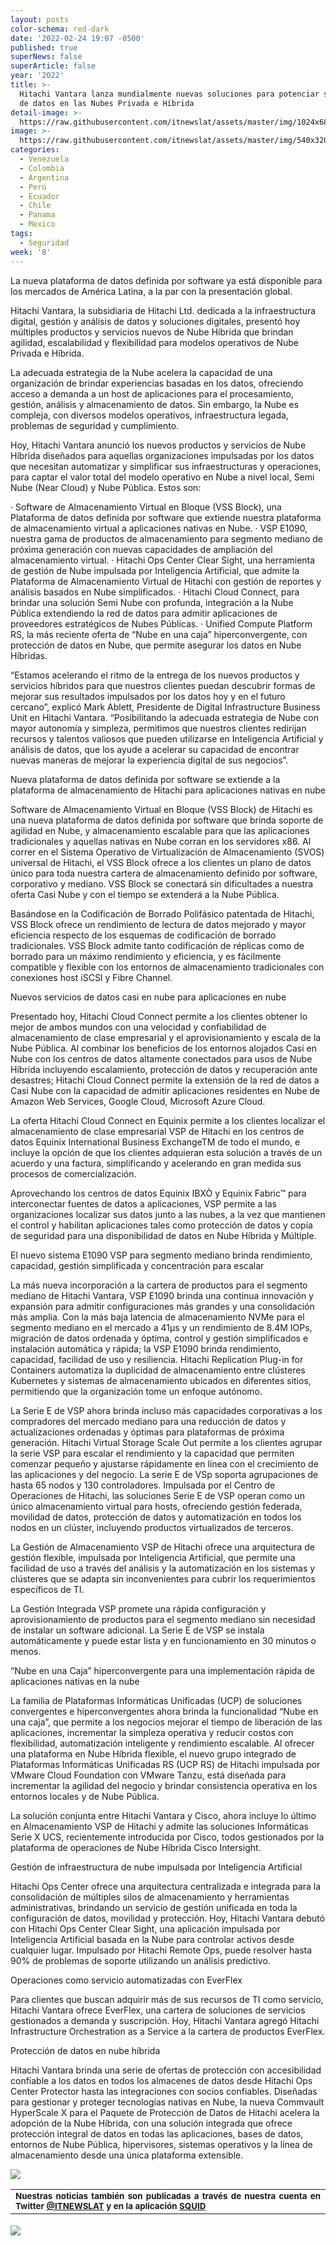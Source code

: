 ```yaml
---
layout: posts
color-schema: red-dark
date: '2022-02-24 19:07 -0500'
published: true
superNews: false
superArticle: false
year: '2022'
title: >-
  Hitachi Vantara lanza mundialmente nuevas soluciones para potenciar servicios
  de datos en las Nubes Privada e Híbrida
detail-image: >-
  https://raw.githubusercontent.com/itnewslat/assets/master/img/1024x680/hitachi-server-g.jpg
image: >-
  https://raw.githubusercontent.com/itnewslat/assets/master/img/540x320/hitachi-server-p.jpg
categories:
  - Venezuela
  - Colombia
  - Argentina
  - Perú
  - Ecuador
  - Chile
  - Panama
  - Mexico
tags:
  - Seguridad
week: '8'
---
```

La nueva plataforma de datos definida por software ya está disponible para los mercados de América Latina, a la par con la presentación global.
 
Hitachi Vantara, la subsidiaria de Hitachi Ltd. dedicada a la infraestructura digital, gestión y análisis de datos y soluciones digitales, presentó hoy múltiples productos y servicios nuevos de Nube Híbrida que brindan agilidad, escalabilidad y flexibilidad para modelos operativos de Nube Privada e Híbrida.
 
La adecuada estrategia de la Nube acelera la capacidad de una organización de brindar experiencias basadas en los datos, ofreciendo acceso a demanda a un host de aplicaciones para el procesamiento, gestión, análisis y almacenamiento de datos. Sin embargo, la Nube es compleja, con diversos modelos operativos, infraestructura legada, problemas de seguridad y cumplimiento.
 
Hoy, Hitachi Vantara anunció los nuevos productos y servicios de Nube Híbrida diseñados para aquellas organizaciones impulsadas por los datos que necesitan automatizar y simplificar sus infraestructuras y operaciones, para captar el valor total del modelo operativo en Nube a nivel local, Semi Nube (Near Cloud) y Nube Pública. Estos son:
 
·         Software de Almacenamiento Virtual en Bloque (VSS Block), una Plataforma de datos definida por software que extiende nuestra plataforma de almacenamiento virtual a aplicaciones nativas en Nube.
·         VSP E1090, nuestra gama de productos de almacenamiento para segmento mediano de próxima generación con nuevas capacidades de ampliación del almacenamiento virtual.
·         Hitachi Ops Center Clear Sight, una herramienta de gestión de Nube impulsada por Inteligencia Artificial, que admite la Plataforma de Almacenamiento Virtual de Hitachi con gestión de reportes y análisis basados en Nube simplificados.
·         Hitachi Cloud Connect, para brindar una solución Semi Nube con profunda, integración a la Nube Pública extendiendo la red de datos para admitir aplicaciones de proveedores estratégicos de Nubes Públicas.
·         Unified Compute Platform RS, la más reciente oferta de “Nube en una caja” hiperconvergente, con protección de datos en Nube, que permite asegurar los datos en Nube Híbridas.
 
“Estamos acelerando el ritmo de la entrega de los nuevos productos y servicios híbridos para que nuestros clientes puedan descubrir formas de mejorar sus resultados impulsados por los datos hoy y en el futuro cercano”, explicó Mark Ablett, Presidente de Digital Infrastructure Business Unit en Hitachi Vantara. “Posibilitando la adecuada estrategia de Nube con mayor autonomía y simpleza, permitimos que nuestros clientes redirijan recursos y talentos valiosos que pueden utilizarse en Inteligencia Artificial y análisis de datos, que los ayude a acelerar su capacidad de encontrar nuevas maneras de mejorar la experiencia digital de sus negocios”.
 
Nueva plataforma de datos definida por software se extiende a la plataforma de almacenamiento de Hitachi para aplicaciones nativas en nube

 
Software de Almacenamiento Virtual en Bloque (VSS Block) de Hitachi es una nueva plataforma de datos definida por software que brinda soporte de agilidad en Nube, y almacenamiento escalable para que las aplicaciones tradicionales y aquellas nativas en Nube corran en los servidores x86. Al correr en el Sistema Operativo de Virtualización de Almacenamiento (SVOS) universal de Hitachi, el VSS Block ofrece a los clientes un plano de datos único para toda nuestra cartera de almacenamiento definido por software, corporativo y mediano. VSS Block se conectará sin dificultades a nuestra oferta Casi Nube y con el tiempo se extenderá a la Nube Pública.
 
Basándose en la Codificación de Borrado Polifásico patentada de Hitachi, VSS Block ofrece un rendimiento de lectura de datos mejorado y mayor eficiencia respecto de los esquemas de codificación de borrado tradicionales. VSS Block admite tanto codificación de réplicas como de borrado para un máximo rendimiento y eficiencia, y es fácilmente compatible y flexible con los entornos de almacenamiento tradicionales con conexiones host iSCSI y Fibre Channel.
 
Nuevos servicios de datos casi en nube para aplicaciones en nube

Presentado hoy, Hitachi Cloud Connect permite a los clientes obtener lo mejor de ambos mundos con una velocidad y confiabilidad de almacenamiento de clase empresarial y el aprovisionamiento y escala de la Nube Pública. Al combinar los beneficios de los entornos alojados Casi en Nube con los centros de datos altamente conectados para usos de Nube Híbrida incluyendo escalamiento, protección de datos y recuperación ante desastres; Hitachi Cloud Connect permite la extensión de la red de datos a Casi Nube con la capacidad de admitir aplicaciones residentes en Nube de Amazon Web Services, Google Cloud, Microsoft Azure Cloud.
 
La oferta Hitachi Cloud Connect en Equinix permite a los clientes localizar el almacenamiento de clase empresarial VSP de Hitachi en los centros de datos Equinix International Business ExchangeTM de todo el mundo, e incluye la opción de que los clientes adquieran esta solución a través de un acuerdo y una factura, simplificando y acelerando en gran medida sus procesos de comercialización.
 
Aprovechando los centros de datos Equinix IBXÒ y Equinix Fabric™ para interconectar fuentes de datos a aplicaciones, VSP permite a las organizaciones localizar sus datos junto a las nubes, a la vez que mantienen el control y habilitan aplicaciones tales como protección de datos y copia de seguridad para una disponibilidad de datos en Nube Híbrida y Múltiple.
 

El nuevo sistema E1090 VSP para segmento mediano brinda rendimiento, capacidad, gestión simplificada y concentración para escalar

La más nueva incorporación a la cartera de productos para el segmento mediano de Hitachi Vantara, VSP E1090 brinda una continua innovación y expansión para admitir configuraciones más grandes y una consolidación más amplia. Con la más baja latencia de almacenamiento NVMe para el segmento mediano en el mercado a 41µs y un rendimiento de 8.4M IOPs, migración de datos ordenada y óptima, control y gestión simplificados e instalación automática y rápida; la VSP E1090 brinda rendimiento, capacidad, facilidad de uso y resiliencia. Hitachi Replication Plug-in for Containers automatiza la duplicidad de almacenamiento entre clústeres Kubernetes y sistemas de almacenamiento ubicados en diferentes sitios, permitiendo que la organización tome un enfoque autónomo.
 
La Serie E de VSP ahora brinda incluso más capacidades corporativas a los compradores del mercado mediano para una reducción de datos y actualizaciones ordenadas y óptimas para plataformas de próxima generación. Hitachi Virtual Storage Scale Out permite a los clientes agrupar la serie VSP para escalar el rendimiento y la capacidad que permiten comenzar pequeño y ajustarse rápidamente en línea con el crecimiento de las aplicaciones y del negocio. La serie E de VSp soporta agrupaciones de hasta 65 nodos y 130 controladores. Impulsada por el Centro de Operaciones de Hitachi, las soluciones Serie E de VSP operan como un único almacenamiento virtual para hosts, ofreciendo gestión federada, movilidad de datos, protección de datos y automatización en todos los nodos en un clúster, incluyendo productos virtualizados de terceros.
 
La Gestión de Almacenamiento VSP de Hitachi ofrece una arquitectura de gestión flexible, impulsada por Inteligencia Artificial, que permite una facilidad de uso a través del análisis y la automatización en los sistemas y clústeres que se adapta sin inconvenientes para cubrir los requerimientos específicos de TI.  
 
La Gestión Integrada VSP promete una rápida configuración y aprovisionamiento de productos para el segmento mediano sin necesidad de instalar un software adicional. La Serie E de VSP se instala automáticamente y puede estar lista y en funcionamiento en 30 minutos o menos.
 
“Nube en una Caja” hiperconvergente para una implementación rápida de aplicaciones nativas en la nube

La familia de Plataformas Informáticas Unificadas (UCP) de soluciones convergentes e hiperconvergentes ahora brinda la funcionalidad “Nube en una caja”, que permite a los negocios mejorar el tiempo de liberación de las aplicaciones, incrementar la simpleza operativa y reducir costos con flexibilidad, automatización inteligente y rendimiento escalable. Al ofrecer una plataforma en Nube Híbrida flexible, el nuevo grupo integrado de Plataformas Informáticas Unificadas RS (UCP RS) de Hitachi impulsada por VMware Cloud Foundation con VMware Tanzu, está diseñada para incrementar la agilidad del negocio y brindar consistencia operativa en los entornos locales y de Nube Pública.
 
La solución conjunta entre Hitachi Vantara y Cisco, ahora incluye lo último en Almacenamiento VSP de Hitachi y admite las soluciones Informáticas Serie X UCS, recientemente introducida por Cisco, todos gestionados por la plataforma de operaciones de Nube Híbrida Cisco Intersight.

 Gestión de infraestructura de nube impulsada por Inteligencia Artificial

Hitachi Ops Center ofrece una arquitectura centralizada e integrada para la consolidación de múltiples silos de almacenamiento y herramientas administrativas, brindando un servicio de gestión unificada en toda la configuración de datos, movilidad y protección. Hoy, Hitachi Vantara debutó con Hitachi Ops Center Clear Sight, una aplicación impulsada por Inteligencia Artificial basada en la Nube para controlar activos desde cualquier lugar. Impulsado por Hitachi Remote Ops, puede resolver hasta 90% de problemas de soporte utilizando un análisis predictivo.
 
Operaciones como servicio automatizadas con EverFlex

Para clientes que buscan adquirir más de sus recursos de TI como servicio, Hitachi Vantara ofrece EverFlex, una cartera de soluciones de servicios gestionados a demanda y suscripción. Hoy, Hitachi Vantara agregó Hitachi Infrastructure Orchestration as a Service a la cartera de productos EverFlex.

 

Protección de datos en nube híbrida

Hitachi Vantara brinda una serie de ofertas de protección con accesibilidad confiable a los datos en todos los almacenes de datos desde Hitachi Ops Center Protector hasta las integraciones con socios confiables. Diseñadas para gestionar y proteger tecnologías nativas en Nube, la nueva Commvault HyperScale X para el Paquete de Protección de Datos de Hitachi acelera la adopción de la Nube Híbrida, con una solución integrada que ofrece protección integral de datos en todas las aplicaciones, bases de datos, entornos de Nube Pública, hipervisores, sistemas operativos y la línea de almacenamiento desde una única plataforma extensible. 

![](https://raw.githubusercontent.com/itnewslat/assets/master/img/540x320/hitachi-server-p.jpg)


<table style="height: 42px;" width="569">
<tbody>
<tr>
<td style="text-align: justify;"><sub><strong>Nuestras noticias también son publicadas a través de nuestra cuenta en Twitter <a href="https://twitter.com/itnewslat?lang=es">@ITNEWSLAT</a> y en la aplicación <a href="https://squidapp.co/en/">SQUID</a></strong></sub></td>
</tr>
</tbody>
</table>

<img src="https://tracker.metricool.com/c3po.jpg?hash=56f88a41e39ab42c063cc51676587a04"/>
